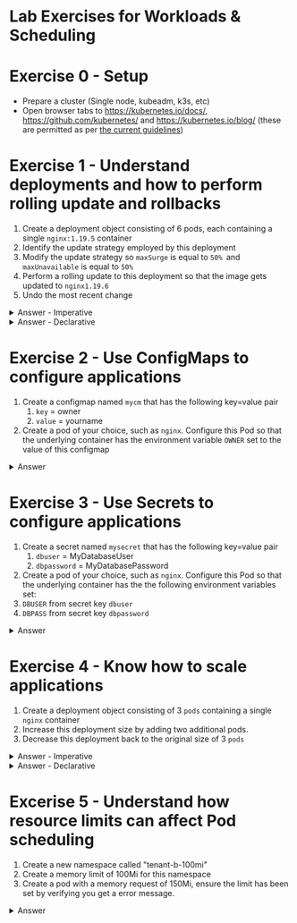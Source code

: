 # Lab Exercises for Workloads & Scheduling

# Exercise 0 - Setup

* Prepare a cluster (Single node, kubeadm, k3s, etc)
* Open browser tabs to https://kubernetes.io/docs/, https://github.com/kubernetes/ and  https://kubernetes.io/blog/ (these are permitted as per [the current guidelines](https://docs.linuxfoundation.org/tc-docs/certification/certification-resources-allowed#certified-kubernetes-administrator-cka-and-certified-kubernetes-application-developer-ckad))

# Exercise 1 - Understand deployments and how to perform rolling update and rollbacks

1. Create a deployment object consisting of 6 pods, each containing a single `nginx:1.19.5` container
2. Identify the update strategy employed by this deployment
3. Modify the update strategy so `maxSurge` is equal to `50% `and `maxUnavailable` is equal to `50%`
4. Perform a rolling update to this deployment so that the image gets updated to `nginx1.19.6`
5. Undo the most recent change


<details><summary>Answer - Imperative</summary>

```shell
kubectl create deployment nginx --image=nginx:1.19.5 --replicas=6
kubectl describe deployment nginx (unless specified, will be listed as "UpdateStrategy")
kubectl patch deployment nginx -p "{\"spec\": {\"strategy\": {\"rollingUpdate\": { \"maxSurge\":\"50%\"}}}}" --record=true
kubectl patch deployment nginx -p "{\"spec\": {\"strategy\": {\"rollingUpdate\": { \"maxUnavailable\":\"50%\"}}}}" --record=true
kubectl set image deployment nginx nginx=nginx:1.19.6 --record=true
kubectl rollout undo deployment/nginx
```
</details>


<details><summary>Answer - Declarative</summary>

```yaml
apiVersion: apps/v1
kind: Deployment
metadata:
  name: nginx
  labels:
    app: nginx
spec:
  replicas: 6
  strategy:
    rollingUpdate:
      maxSurge: 25%
      maxUnavailable: 25%
  selector:
    matchLabels:
      app: nginx
  template:
    metadata:
      labels:
        app: nginx
    spec:
      containers:
      - name: nginx
        image: nginx:1.19.5
        ports:
        - containerPort: 80
```
```shell
kubectl describe deployment nginx (unless specified, will be listed as "UpdateStrategy")
```
`patch.yaml:`
```yaml
apiVersion: apps/v1
kind: Deployment
metadata:
   name: nginx
spec:
   strategy:
      rollingUpdate:
         maxSurge: 50%
         maxUnavailable: 50%
   template:
      spec:
         containers:
            - name: nginx
              image: nginx:1.19.6
              ports:
                 - containerPort: 80
```
```shell
kubectl patch deployment nginx --patch-file=patch.yaml
```

```shell
kubectl rollout undo deployment/nginx
```
</details>

# Exercise 2 - Use ConfigMaps to configure applications

1. Create a configmap named `mycm` that has the following key=value pair
    1. `key` = owner
    2. `value` = yourname
2. Create a pod of your choice, such as `nginx`. Configure this Pod so that the underlying container has the environment variable `OWNER` set to the value of this configmap 

<details><summary>Answer</summary>

Create configmap:
```shell
kubectl create configmap mycm --from-literal=owner=david
```

Define Pod:

```shell
apiVersion: v1
kind: Pod
metadata:
  name: nginx-configmap
spec:
  containers:
    - name: nginx-configmap
      image: nginx
      command: [ "/bin/sh", "-c", "env" ]
      env:
        # Define the environment variable
        - name: OWNER
          valueFrom:
            configMapKeyRef:
              # The ConfigMap containing the value you want to assign to SPECIAL_LEVEL_KEY
              name: mycm
              # Specify the key associated with the value
              key: owner
```

Validate:

```shell
kubectl logs nginx-configmap | grep OWNER
OWNER=david
```
</details>

# Exercise 3 - Use Secrets to configure applications

1. Create a secret named `mysecret` that has the following key=value pair
   1. `dbuser` = MyDatabaseUser
   2. `dbpassword` = MyDatabasePassword
2. Create a pod of your choice, such as `nginx`. Configure this Pod so that the underlying container has the the following environment variables set:
1. `DBUSER` from secret key `dbuser`
2. `DBPASS` from secret key `dbpassword`

<details><summary>Answer</summary>

```shell
kubectl create secret generic mysecret --from-literal=dbuser="MyDatabaseUser" --from-literal=dbpassword="MyDatabasePassword"
```

Apply the following manifest:

```yaml
apiVersion: v1
kind: Pod
metadata:
  name: nginx-secret
spec:
  containers:
  - name: nginx-secret
    image: nginx
    command: [ "/bin/sh", "-c", "env" ]
    env:
      - name: dbuser
        valueFrom:
          secretKeyRef:
            name: mysecret
            key: dbuser
      - name: dbpassword
        valueFrom:
          secretKeyRef:
            name: mysecret
            key: dbpassword
  restartPolicy: Never
```

Which can be validated with:

```shell
kubectl logs nginx-secret | grep db                                                  
dbuser=MyDatabaseUser
dbpassword=MyDatabasePassword
```

</details>

# Exercise 4 - Know how to scale applications

1. Create a deployment object consisting of 3 `pods` containing a single `nginx` container 
2. Increase this deployment size by adding two additional pods.
3. Decrease this deployment back to the original size of 3 `pods`



<details><summary>Answer - Imperative</summary>

```shell
kubectl create deployment nginx --image=nginx --replicas=3
kubectl scale --replicas=5 deployment nginx
kubectl scale --replicas=3 deployment nginx
```
</details>

<details><summary>Answer - Declarative</summary>

Apply initial YAML:
```yaml
apiVersion: apps/v1
kind: Deployment
metadata:
   name: nginx-deployment
   labels:
      app: nginx
spec:
   replicas: 3
   selector:
      matchLabels:
         app: nginx
   template:
      metadata:
         labels:
            app: nginx
      spec:
         containers:
            - name: nginx
              image: nginx
              ports:
                 - containerPort: 80
```

Apply modified YAML:

```yaml
apiVersion: apps/v1
kind: Deployment
metadata:
  name: nginx-deployment
  labels:
    app: nginx
spec:
  replicas: 5
  selector:
    matchLabels:
      app: nginx
  template:
    metadata:
      labels:
        app: nginx
    spec:
      containers:
      - name: nginx
        image: nginx:1
        ports:
        - containerPort: 80
```

Apply original YAML:

```yaml
apiVersion: apps/v1
kind: Deployment
metadata:
  name: nginx-deployment
  labels:
    app: nginx
spec:
  replicas: 3
  selector:
    matchLabels:
      app: nginx
  template:
    metadata:
      labels:
        app: nginx
    spec:
      containers:
      - name: nginx
        image: nginx
        ports:
        - containerPort: 80
```
</details>

# Excerise 5 - Understand how resource limits can affect Pod scheduling

1. Create a new namespace called "tenant-b-100mi"
2. Create a memory limit of 100Mi for this namespace
3. Create a pod with a memory request of 150Mi, ensure the limit has been set by verifying you get a error message.




<details><summary>Answer</summary>

```shell
kubectl create ns tenant-b-100mi
```

Deploy the manifest:

```yaml
apiVersion: v1
kind: LimitRange
metadata:
  name: tenant-b-memlimit
  namespace: tenant-b-100mi
spec:
  limits:
  - max:
      memory: 100Mi
    type: Container
```

Test with deploying:

```yaml
apiVersion: v1
kind: Pod
metadata:
  name: default-mem-demo
  namespace: tenant-b-100mi
spec:
  containers:
  - name: default-mem-demo
    image: nginx
    resources:
      requests:
        memory: 150Mi
```

Which should return:

```shell
The Pod "default-mem-demo" is invalid: spec.containers[0].resources.requests: Invalid value: "150Mi": must be less than or equal to memory limit
```
</details>
